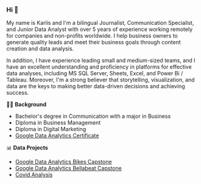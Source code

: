 ### Hi 👋

My name is Karlis and I'm a bilingual Journalist, Communication Specialist, and Junior Data Analyst with over 5 years of experience working remotely for companies and non-profits worldwide. I help business owners to generate quality leads and meet their business goals through content creation and data analysis.



In addition, I have experience leading small and medium-sized teams, and I have an excellent understanding and proficiency in platforms for effective data analyses, including  MS SQL Server, Sheets, Excel, and Power Bi / Tableau. Moreover,  I'm a strong believer that storytelling, visualization, and data are the keys to making better data-driven decisions and achieving success.

👩‍🎓 **Background**
- Bachelor's degree in Communication with a major in Business
- Diploma in Business Management
- Diploma in Digital Marketing 
-  [Google Data Analytics Certificate](https://coursera.org/share/505963c4913852317fd6a018584e9488)


📊 **Data Projects**
- [Google Data Analytics Bikes Capstone](https://github.com/Hkarlis18/Divvy_Chicago_Google_Analytics_Capstone)
-  [Google Data Analytics Bellabeat Capstone](https://github.com/Hkarlis18/Bellabeat_Google_Analytics_Capstone)
-  [Covid Analysis](https://github.com/Hkarlis18/Covid-Analysis)
